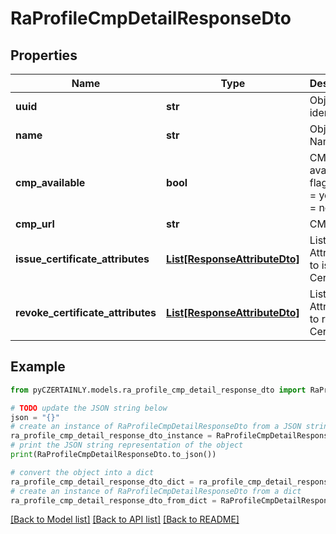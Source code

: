 # RaProfileCmpDetailResponseDto


## Properties

Name | Type | Description | Notes
------------ | ------------- | ------------- | -------------
**uuid** | **str** | Object identifier | 
**name** | **str** | Object Name | 
**cmp_available** | **bool** | CMP availability flag - true &#x3D; yes; false &#x3D; no | 
**cmp_url** | **str** | CMP URL | [optional] 
**issue_certificate_attributes** | [**List[ResponseAttributeDto]**](ResponseAttributeDto.md) | List of Attributes to issue Certificate | [optional] 
**revoke_certificate_attributes** | [**List[ResponseAttributeDto]**](ResponseAttributeDto.md) | List of Attributes to revoke Certificate | [optional] 

## Example

```python
from pyCZERTAINLY.models.ra_profile_cmp_detail_response_dto import RaProfileCmpDetailResponseDto

# TODO update the JSON string below
json = "{}"
# create an instance of RaProfileCmpDetailResponseDto from a JSON string
ra_profile_cmp_detail_response_dto_instance = RaProfileCmpDetailResponseDto.from_json(json)
# print the JSON string representation of the object
print(RaProfileCmpDetailResponseDto.to_json())

# convert the object into a dict
ra_profile_cmp_detail_response_dto_dict = ra_profile_cmp_detail_response_dto_instance.to_dict()
# create an instance of RaProfileCmpDetailResponseDto from a dict
ra_profile_cmp_detail_response_dto_from_dict = RaProfileCmpDetailResponseDto.from_dict(ra_profile_cmp_detail_response_dto_dict)
```
[[Back to Model list]](../README.md#documentation-for-models) [[Back to API list]](../README.md#documentation-for-api-endpoints) [[Back to README]](../README.md)


